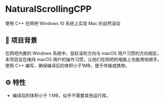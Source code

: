 # NaturalScrollingCPP

使用 C++ 在网吧 Windows 10 系统上实现 Mac 的自然滚动

## 🧪 项目背景

在网吧内置的 Windows 系统中，鼠标滚轮方向与 macOS 用户习惯的方向相反，本项目旨在维持 macOS 用户的操作习惯，让他们在网吧的电脑上也能用地顺手。使用 C++ 编写，确保编译后的体积小于1MB，便于传输或携带。

## ⚙️ 特性

- 编译后的体积小于 1 MB，似乎不需要其他运行库。
